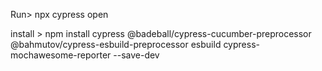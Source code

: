 Run> npx cypress open


install > npm install cypress @badeball/cypress-cucumber-preprocessor @bahmutov/cypress-esbuild-preprocessor esbuild cypress-mochawesome-reporter --save-dev